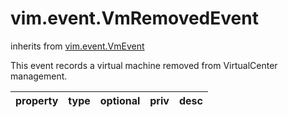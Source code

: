 vim.event.VmRemovedEvent
========================
inherits from [vim.event.VmEvent](docs/vim.event.VmEvent.md)


This event records a virtual machine removed from VirtualCenter management.

| property | type | optional | priv | desc |
|:---------|:-----|:---------|:-----|:-----|


